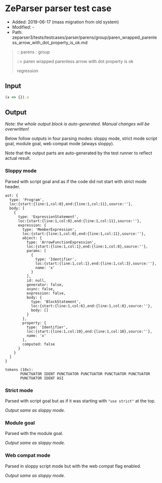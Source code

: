 # ZeParser parser test case

- Added: 2019-06-17 (mass migration from old system)
- Modified: -
- Path: zeparser3/tests/testcases/parser/parens/group/paren_wrapped_parenless_arrow_with_dot_property_is_ok.md

> :: parens : group
>
> ::> paren wrapped parenless arrow with dot property is ok
>
> regression

## Input

`````js
(x => {}).x
`````

## Output

_Note: the whole output block is auto-generated. Manual changes will be overwritten!_

Below follow outputs in four parsing modes: sloppy mode, strict mode script goal, module goal, web compat mode (always sloppy).

Note that the output parts are auto-generated by the test runner to reflect actual result.

### Sloppy mode

Parsed with script goal and as if the code did not start with strict mode header.

`````
ast: {
  type: 'Program',
  loc:{start:{line:1,col:0},end:{line:1,col:11},source:''},
  body: [
    {
      type: 'ExpressionStatement',
      loc:{start:{line:1,col:0},end:{line:1,col:11},source:''},
      expression: {
        type: 'MemberExpression',
        loc:{start:{line:1,col:0},end:{line:1,col:11},source:''},
        object: {
          type: 'ArrowFunctionExpression',
          loc:{start:{line:1,col:1},end:{line:1,col:8},source:''},
          params: [
            {
              type: 'Identifier',
              loc:{start:{line:1,col:1},end:{line:1,col:3},source:''},
              name: 'x'
            }
          ],
          id: null,
          generator: false,
          async: false,
          expression: false,
          body: {
            type: 'BlockStatement',
            loc:{start:{line:1,col:6},end:{line:1,col:8},source:''},
            body: []
          }
        },
        property: {
          type: 'Identifier',
          loc:{start:{line:1,col:10},end:{line:1,col:10},source:''},
          name: 'x'
        },
        computed: false
      }
    }
  ]
}

tokens (10x):
       PUNCTUATOR IDENT PUNCTUATOR PUNCTUATOR PUNCTUATOR PUNCTUATOR
       PUNCTUATOR IDENT ASI
`````

### Strict mode

Parsed with script goal but as if it was starting with `"use strict"` at the top.

_Output same as sloppy mode._

### Module goal

Parsed with the module goal.

_Output same as sloppy mode._

### Web compat mode

Parsed in sloppy script mode but with the web compat flag enabled.

_Output same as sloppy mode._
